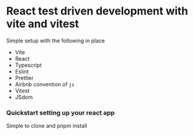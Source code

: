 # React test driven development with vite and vitest
Simple setup with the following in place
- Vite
- React
- Typescript
- Eslint
- Prettier
- Airbnb convention of `js`
- Vitest
- JSdom

### Quickstart setting up your react app
Simple to clone and pnpm install
